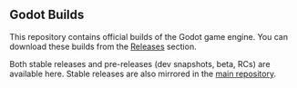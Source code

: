 ## Godot Builds

This repository contains official builds of the Godot game engine.
You can download these builds from the [Releases](https://github.com/godotengine/godot-builds/releases)
section.

Both stable releases and pre-releases (dev snapshots, beta, RCs) are available
here. Stable releases are also mirrored in the [main repository](https://github.com/godotengine/godot).
